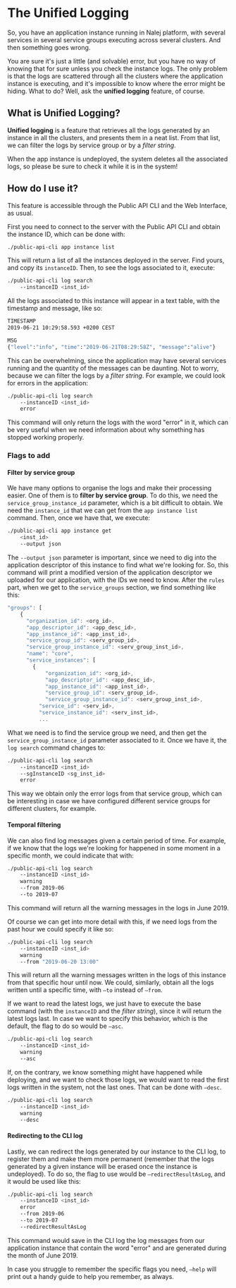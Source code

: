 # The Unified Logging

So, you have an application instance running in Nalej platform, with several services in several service groups executing across several clusters. And then something goes wrong.

You are sure it's just a little \(and solvable\) error, but you have no way of knowing that for sure unless you check the instance logs. The only problem is that the logs are scattered through all the clusters where the application instance is executing, and it's impossible to know where the error might be hiding. What to do? Well, ask the **unified logging** feature, of course.

## What is **Unified Logging**?

**Unified logging** is a feature that retrieves all the logs generated by an instance in all the clusters, and presents them in a neat list. From that list, we can filter the logs by service group or by a _filter string_.

When the app instance is undeployed, the system deletes all the associated logs, so please be sure to check it while it is in the system!

## How do I use it?

This feature is accessible through the Public API CLI and the Web Interface, as usual. 

First you need to connect to the server with the Public API CLI and obtain the instance ID, which can be done with:

```bash
./public-api-cli app instance list
```

This will return a list of all the instances deployed in the server. Find yours, and copy its `instanceID`. Then, to see the logs associated to it, execute:

```bash
./public-api-cli log search 
    --instanceID <inst_id>
```

All the logs associated to this instance will appear in a text table, with the timestamp and message, like so:

```bash
TIMESTAMP    
2019-06-21 10:29:58.593 +0200 CEST  

MSG
{"level":"info", "time":"2019-06-21T08:29:58Z", "message":"alive"}
```

This can be overwhelming, since the application may have several services running and the quantity of the messages can be daunting. Not to worry, because we can filter the logs by a _filter string_. For example, we could look for errors in the application:

```bash
./public-api-cli log search 
    --instanceID <inst_id>
    error
```

This command will only return the logs with the word "error" in it, which can be very useful when we need information about why something has stopped working properly.

### Flags to add

#### Filter by service group

We have many options to organise the logs and make their processing easier. One of them is to **filter by service group**. To do this, we need the `service_group_instance_id` parameter, which is a bit difficult to obtain. We need the `instance_id` that we can get from the `app instance list` command. Then, once we have that, we execute:

```bash
./public-api-cli app instance get 
    <inst_id>
    --output json
```

The `--output json` parameter is important, since we need to dig into the application descriptor of this instance to find what we're looking for. So, this command will print a modified version of the application descriptor we uploaded for our application, with the IDs we need to know. After the `rules` part, when we get to the `service_groups` section, we find something like this:

```javascript
"groups": [
    {
      "organization_id": <org_id>,
      "app_descriptor_id": <app_desc_id>,
      "app_instance_id": <app_inst_id>,
      "service_group_id": <serv_group_id>,
      "service_group_instance_id": <serv_group_inst_id>,
      "name": "core",
      "service_instances": [
        {
            "organization_id": <org_id>,
            "app_descriptor_id": <app_desc_id>,
            "app_instance_id": <app_inst_id>,
            "service_group_id": <serv_group_id>,
            "service_group_instance_id": <serv_group_inst_id>,
          "service_id": <serv_id>,
          "service_instance_id": <serv_inst_id>,
          ...
```

What we need is to find the service group we need, and then get the `service_group_instance_id` parameter associated to it. Once we have it, the `log search` command changes to:

```bash
./public-api-cli log search 
    --instanceID <inst_id>
    --sgInstanceID <sg_inst_id>
    error
```

This way we obtain only the error logs from that service group, which can be interesting in case we have configured different service groups for different clusters, for example.

#### Temporal filtering

We can also find log messages given a certain period of time. For example, if we know that the logs we're looking for happened in some moment in a specific month, we could indicate that with:

```bash
./public-api-cli log search 
    --instanceID <inst_id>
    warning
    --from 2019-06
    --to 2019-07
```

This command will return all the warning messages in the logs in June 2019.

Of course we can get into more detail with this, if we need logs from the past hour we could specify it like so:

```bash
./public-api-cli log search 
    --instanceID <inst_id>
    warning
    --from "2019-06-20 13:00"
```

This will return all the warning messages written in the logs of this instance from that specific hour until now. We could, similarly, obtain all the logs written until a specific time, with `—to` instead of `—from`.

If we want to read the latest logs, we just have to execute the base command \(with the `instanceID` and the _filter string_\), since it will return the latest logs last. In case we want to specify this behavior, which is the default, the flag to do so would be `—asc`.

```bash
./public-api-cli log search 
    --instanceID <inst_id>
    warning
    --asc
```

If, on the contrary, we know something might have happened while deploying, and we want to check those logs, we would want to read the first logs written in the system, not the last ones. That can be done with `—desc`.

```bash
./public-api-cli log search 
    --instanceID <inst_id>
    warning
    --desc
```

#### Redirecting to the CLI log

Lastly, we can redirect the logs generated by our instance to the CLI log, to register them and make them more permanent \(remember that the logs generated by a given instance will be erased once the instance is undeployed\). To do so, the flag to use would be `—redirectResultAsLog`, and it would be used like this:

```bash
./public-api-cli log search 
    --instanceID <inst_id>
    error
    --from 2019-06
    --to 2019-07
    --redirectResultAsLog
```

This command would save in the CLI log the log messages from our application instance that contain the word "error" and are generated during the month of June 2019.

In case you struggle to remember the specific flags you need, `—help` will print out a handy guide to help you remember, as always.

